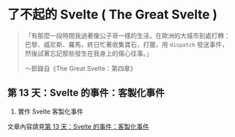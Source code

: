 # 了不起的 Svelte ( The Great Svelte )

> 「有那麼一段時間我過著像公子哥一樣的生活，在歐洲的大城市到處打轉：巴黎、威尼斯、羅馬，終日忙著收集寶石，打獵，用 `dispatch` 發送事件，然後試著忘記那些發生在我身上的傷心往事。」
>
> ～節錄自《The Great Svelte：第四章》

## 第 13 天：Svelte 的事件：客製化事件
1. 實作 Svelte 客製化事件

文章內容請見[第 13 天：Svelte 的事件：客製化事件](https://ithelp.ithome.com.tw/articles/10330387)
